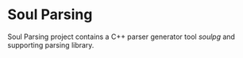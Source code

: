 Soul Parsing
============

Soul Parsing project contains a C++ parser generator tool *soulpg* and supporting parsing library.

